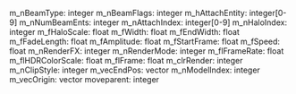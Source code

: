 m_nBeamType: integer
m_nBeamFlags: integer
m_hAttachEntity: integer[0-9]
m_nNumBeamEnts: integer
m_nAttachIndex: integer[0-9]
m_nHaloIndex: integer
m_fHaloScale: float
m_fWidth: float
m_fEndWidth: float
m_fFadeLength: float
m_fAmplitude: float
m_fStartFrame: float
m_fSpeed: float
m_nRenderFX: integer
m_nRenderMode: integer
m_flFrameRate: float
m_flHDRColorScale: float
m_flFrame: float
m_clrRender: integer
m_nClipStyle: integer
m_vecEndPos: vector
m_nModelIndex: integer
m_vecOrigin: vector
moveparent: integer